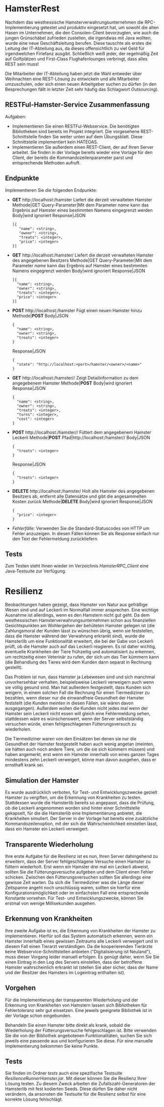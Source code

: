 # HamsterRest

Nachdem das westhessische Hamsterverwahrungsunternehmen die 
RPC-Implementierung getestet und produktiv eingesetzt hat, 
um sowohl die alten Hasen im Unternehmen, die den Consolen-Client bevorzugten, 
wie auch die jungen Grünschäbel zufrieden zustellen, die irgendwas mit Java 
wollten, wurde eine neue Geschäftsleitung berufen. Diese tauschte als erstes
die Leitung der IT-Abteilung aus, da dieses offensichtlich zu viel Geld für
irgendwelchen Firlefanz ausgibt. Schließlich weiß jeder, der regelmäßig Zeit auf
Golfplätzen und First-Class Flughafenlounges verbringt, dass alles REST sein muss!

Die Mitarbeiter der IT-Abteilung haben jetzt die Wahl entweder über Weihnachten
eine REST-Lösung zu entwickeln und alle Mitarbeiter umzuschulen, oder sich einen
neuen Arbeitgeber suchen zu dürfen (in den Besprechungen fällt in letzter Zeit
sehr häufig das Schlagwort *Outsourcing*).

## RESTFul-Hamster-Service Zusammenfassung

Aufgaben:
- Implementieren Sie einen RESTFul-Webservice. Die benötigten Bibliotheken sind bereits im Projekt integriert.
  Die vorgesehene REST-Schnittstelle finden Sie weiter unten auf dem Übungsblatt.
  Diese Schnittstelle implementiert kein HATEOAS.
- Implementieren Sie außerdem einen REST-Client, der auf Ihren Server arbeitet. Sie finden in der Vorlage bereits
  wieder eine Vorlage für den Client, der bereits die Kommandozeilenparameter parst und entsprechende Methoden aufruft.

## Endpunkte

Implementieren Sie die folgenden Endpunkte:

- **GET** http://localhost:<port>/hamster
  Liefert die derzeit verwalteten Hamster
   Methode|GET
   Query-Parameter|Mit dem Parameter *name* kann das Ergebnis auf Hamster eines bestimmten Namens eingegrenzt werden
   Body|wird ignoriert
   Response|JSON
    ```
    [{
       "name": <string>,
       "owner": <string>,
       "treats": <integer>,
       "price": <integer>
    }]
    ```
    	
- **GET** http://localhost:<port>/hamster/<owner>
  Liefert die derzeit verwalteten Hamster des angegebenen Besitzers
  Methode|GET
  Query-Parameter|Mit dem Parameter *name* kann das Ergebnis auf Hamster eines bestimmten Namens eingegrenzt werden
  Body|wird ignoriert
  Response|JSON
   ```
   [{
     "name": <string>,
     "owner": <string>,
     "treats": <integer>,
     "price": <integer>
   }]
   ```
  		
- **POST** http://localhost:<port>/hamster
  Fügt einen neuen Hamster hinzu
  Methode|**POST**
  Body|JSON
   ```
   {
     "name": <string>,
     "owner": <string>,
     "treats": <integer>
   }
   ```
  Response|JSON
   ```
   {
     "state": "http://localhost:<port>/hamster/<owner>/<name>"
   }
   ```
- **GET** http://localhost:<port>/hamster/<owner>/<name>
  Zeigt Detailinformation zu dem angegebenem Hamster
  Methode|**POST**
  Body|wird ignoriert
  Response|JSON
   ```
   {
     "name": <string>,
     "owner": <string>,
     "treats": <integer>,
     "turns": <integer>,
     "cost": <integer>
   }
   ```
- **POST** http://localhost:<port>/hamster/<owner>/<name>
  Füttert dem angegebenem Hamster Leckerli
  Methode|**POST**
  Pfad|http://localhost:<port>/hamster/<owner>/<name>
  Body|JSON
   ```
   {
     "treats": <integer>
   }
   ```
  Response|JSON
   ```
   {
     "treats": <integer>
   }
   ```
- **DELETE** http://localhost:<port>/hamster/<owner>
  Holt alle Hamster des angegebenen Besitzers ab, entfernt alle Datensätze und gibt die angesammelten Kosten zurück
  Methode|**DELETE**
  Body|wird ignoriert
  Response|JSON
   ```
   {
     "price": <integer>
   }
   ```
- *Fehlerfälle:*
  Verwenden Sie die Standard-Statuscodes von HTTP um Fehler anzuzeigen. In diesen Fällen können Sie als Response einfach nur den Text der Fehlermeldung zurückliefern.

## Tests

Zum Testen steht Ihnen wieder im Verzeichnis *HamsterRPC_Client* eine Java-Testsuite zur Verfügung.

# Resilienz

Beobachtungen haben gezeigt, dass Hamster von Natur aus gefräßige Wesen sind und auf Leckerli im Normalfall immer ansprechen. 
Eine wichtige Ausnahme ist allerdings, wenn es den Hamstern nicht gut geht. Da dem westhessischen Hamsterverwahrungsunternehmen
schon aus finanziellen Gesichtspunkten am Wohlergehen der behüteten Hamster gelegen ist (die Zahlungsmoral der Kunden lässt
zu wünschen übrig, wenn sie feststellen, dass die Hamster während der Verwahrung erkrankt sind), wurde die Hamsterlib um eine Funktionalität
erweitert, die bei der Gabe von Leckerli prüft, ob die Hamster auch auf das Leckerli reagieren. Es ist daher wichtig, eventuelle Krankheiten
der Tiere frühzeitig und automatisiert zu erkennen, um rechtzeitig einen Veterinär zu rufen, der sich um das Tier kümmern kann
(die Behandlung des Tieres wird dem Kunden dann separat in Rechnung gestellt).

Das Problem ist nun, dass Hamster ja Lebewesen sind und sich manchmal unvorhersehbar verhalten, beispielsweise Leckerli verweigern
auch wenn sie völlig gesund sind. Man hat außerdem festgestellt, dass Kunden sich weigern, in einem solchen Fall die Rechnung für einen Tiermediziner
zu bezahlen, wenn dieser nur die einwandfreie Gesundheit der Hamster feststellt (die Kunden meinten in diesen Fällen, sie wären davon ausgegangen). 
Außerdem wollen die Kunden nicht jedes mal wenn der Hamster sein Leckerli nicht essen will gleich eine Fehlermeldung sehen, stattdessen wäre
es wünschenswert, wenn der Server selbstständig versuchen würde, einen fehlgeschlagenen Fütterungsversuch zu wiederholen.

Die Tiermediziner waren von den Einsätzen bei denen sie nur die Gesundheit der Hamster festgestellt haben auch wenig angetan
(meinten, sie hätten auch noch andere Tiere, um die sie sich kümmern müssen)
und haben angemerkt, erst wenn ein Hamster innerhalb von eines ganzen Tages mindestens zehn Leckerli verweigert, könne man davon ausgehen, 
dass er ernsthaft krank sei.

## Simulation der Hamster

Es wurde ausdrücklich verboten, für Test- und Entwicklungszwecke gezielt Hamster zu vergiften, um die Erkennung von Krankheiten zu testen. 
Stattdessen wurde die Hamsterlib bereits so angepasst, dass die Prüfung, ob die Leckerli angenommen worden sind hinter einer Schnittstelle
gekapselt, für die die Hamsterlib eine Implementierung anbietet, die Krankheiten simuliert. Der Server in der Vorlage hat bereits eine
zusätzliche Kommandozeilenoption, mit der sich die Wahrscheinlichkeit einstellen lässt, dass ein Hamster ein Leckerli verweigert.

## Transparente Wiederholung

Ihre erste Aufgabe für die Resilienz ist es nun, Ihren Server dahingehend zu erweitern, dass der Server fehlgeschlagene Versuche einen
Hamster zu füttern wiederholt. Erst wenn ein Hamster drei mal ein Leckerli abweist, sollten Sie die Fütterungsversuche
aufgeben und dem Client einen Fehler schicken. Zwischen den Fütterungsversuchen sollten Sie allerdings eine gewisse Zeit warten.
Da sich die Tiermediziner was die Länge dieser Zeitspanne angeht noch unschlüssig waren, sollten sie hierfür eine Konfigurationsmöglichkeit
oder im einfachsten Fall eine entsprechende Konstante vorsehen. Für Test- und Entwicklungszwecke, können Sie erstmal von wenige Millisekunden ausgehen.

## Erkennung von Krankheiten

Ihre zweite Aufgabe ist es, die Erkennung von Krankheiten der Hamster zu implementieren. Hierfür soll das System automatisch erkennen, wenn ein
Hamster innerhalb eines gewissen Zeitraums alle Leckerli verweigert und in diesem Fall einen Tierarzt verständigen. Da die kooperierenden
Tierärzte keine Webservice-Schnittstellen anbieten ("Digitalisierung ist Neuland"), muss dieser Vorgang leider manuell erfolgen. Es genügt daher, wenn Sie
Sie einen Eintrag in den Log des Servers einstellen, dass der betroffene Hamster wahrscheinlich erkrankt ist (stellen Sie aber sicher, dass der Name und der
Besitzer des Hamsters im Logeintrag enthalten ist).

## Vorgehen

Für die Implementierung der transparenten Wiederholung und der Erkennung von Krankheiten von Hamstern lassen sich Bibliotheken für Fehlertoleranz sehr gut einsetzen.
Eine jeweils geeignete Bibliothek ist in der Vorlage schon eingebunden.

Behandeln Sie einen Hamster bitte direkt als krank, sobald die Wiederholung der Fütterungsversuche fehlgeschlagen ist. Bitte verwenden Sie die von der Bibliothek angebotenen
Funktionalitäten, suchen Sie sich jeweils eine passende aus und konfigurieren Sie diese. Für eine manuelle Implementierung bekommen Sie keine Punkte.

## Tests

Sie finden im Ordner *tests* auch eine spezifische Testsuite *ResilienceRunnerHamster.jar*. Mit dieser können Sie die Resilienz Ihrer Lösung testen. Zu diesem Zweck arbeiten die Zufallszahl-Generatoren der Hamsterlib mit fest kodierten Seeds. Diese dürfen Sie daher nicht verändern, da ansonsten die Testsuite für die Resilienz selbst für eine korrekte Lösung fehlschlägt.